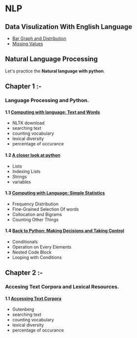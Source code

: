 # NLP
## Data Visulization With English Language
* [Bar Graph and Distribution](FakeJobsPradictor/MissingValueCheck/NoteBook1.md "Easy Data Visualization")
* [Missing Values](WomanClothingData/DataVisualization/ExploratoryDataAnalysis.md "Easy Data Visualization")
## Natural Language Processing

Let's practice the **Natural language with python**.

## Chapter 1 :-  
### Language Processing and Python.
#### 1.1 [Computing with language: Text and Words](chapter_1/1.1/NLP_chapter_1.ipynb "Language Processing and Python 1.1")
* NLTK download
* searching text
* counting vocabulary
* lexical diversity
* percentage of occurance

#### 1.2 [A closer look at python](chapter_1/1.2/NLP_chapter_1.ipynb "Language Processing and Python 1.2")
* Lists
* Indexing Lists
* Strings
* variables

#### 1.3 [Computing with Language: Simple Statistics](chapter_1/1.3/NLP_chapter_1.ipynb "Language Processing and Python 1.3")
 * Frequency Distribution
 * Fine-Grained Selection Of words
 * Collocation and Bigrams
 * Counting Other Things
 #### 1.4 [Back to Python: Making Decisions and Taking Control](chapter_1/1.4/NLP_chapter_1.ipynb "Language Processing and Python 1.4")
 * Conditionals
 * Operation on Every Elements
 * Nested Code Block
 * Looping with Conditions
 
## Chapter 2 :-
### Accesing Text Corpora and Lexical Resources.

#### 1.1 [Accessing Text Corpora](chapter_2/2.1/NLP_chapter_2.ipynb "Language Processing and Python 2.1")
* Gutenberg
* searching text
* counting vocabulary
* lexical diversity
* percentage of occurance








